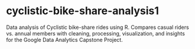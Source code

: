 # cyclistic-bike-share-analysis1
Data analysis of Cyclistic bike-share rides using R. Compares casual riders vs. annual members with cleaning, processing, visualization, and insights for the Google Data Analytics Capstone Project.
